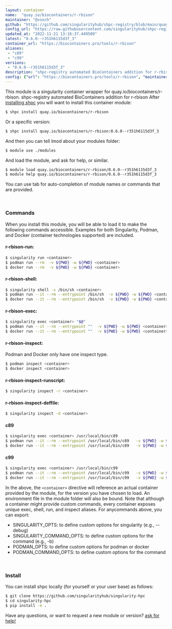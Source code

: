 ```yaml
---
layout: container
name:  "quay.io/biocontainers/r-rbison"
maintainer: "@vsoch"
github: "https://github.com/singularityhub/shpc-registry/blob/main/quay.io/biocontainers/r-rbison/container.yaml"
config_url: "https://raw.githubusercontent.com/singularityhub/shpc-registry/main/quay.io/biocontainers/r-rbison/container.yaml"
updated_at: "2022-11-21 13:16:37.449509"
latest: "0.6.0--r351h6115d3f_3"
container_url: "https://biocontainers.pro/tools/r-rbison"
aliases:
 - "c89"
 - "c99"
versions:
 - "0.6.0--r351h6115d3f_3"
description: "shpc-registry automated BioContainers addition for r-rbison"
config: {"url": "https://biocontainers.pro/tools/r-rbison", "maintainer": "@vsoch", "description": "shpc-registry automated BioContainers addition for r-rbison", "latest": {"0.6.0--r351h6115d3f_3": "sha256:00fa7ac411b96f04e4c2403089856f631fa9b0428b7e092f975c3e28cea3ca46"}, "tags": {"0.6.0--r351h6115d3f_3": "sha256:00fa7ac411b96f04e4c2403089856f631fa9b0428b7e092f975c3e28cea3ca46"}, "docker": "quay.io/biocontainers/r-rbison", "aliases": {"c89": "/usr/local/bin/c89", "c99": "/usr/local/bin/c99"}}
---
```


This module is a singularity container wrapper for quay.io/biocontainers/r-rbison.
shpc-registry automated BioContainers addition for r-rbison
After [installing shpc](#install) you will want to install this container module:


```bash
$ shpc install quay.io/biocontainers/r-rbison
```

Or a specific version:

```bash
$ shpc install quay.io/biocontainers/r-rbison:0.6.0--r351h6115d3f_3
```

And then you can tell lmod about your modules folder:

```bash
$ module use ./modules
```

And load the module, and ask for help, or similar.

```bash
$ module load quay.io/biocontainers/r-rbison/0.6.0--r351h6115d3f_3
$ module help quay.io/biocontainers/r-rbison/0.6.0--r351h6115d3f_3
```

You can use tab for auto-completion of module names or commands that are provided.

<br>

### Commands

When you install this module, you will be able to load it to make the following commands accessible.
Examples for both Singularity, Podman, and Docker (container technologies supported) are included.

#### r-rbison-run:

```bash
$ singularity run <container>
$ podman run --rm  -v ${PWD} -w ${PWD} <container>
$ docker run --rm  -v ${PWD} -w ${PWD} <container>
```

#### r-rbison-shell:

```bash
$ singularity shell -s /bin/sh <container>
$ podman run --it --rm --entrypoint /bin/sh  -v ${PWD} -w ${PWD} <container>
$ docker run --it --rm --entrypoint /bin/sh  -v ${PWD} -w ${PWD} <container>
```

#### r-rbison-exec:

```bash
$ singularity exec <container> "$@"
$ podman run --it --rm --entrypoint ""  -v ${PWD} -w ${PWD} <container> "$@"
$ docker run --it --rm --entrypoint ""  -v ${PWD} -w ${PWD} <container> "$@"
```

#### r-rbison-inspect:

Podman and Docker only have one inspect type.

```bash
$ podman inspect <container>
$ docker inspect <container>
```

#### r-rbison-inspect-runscript:

```bash
$ singularity inspect -r <container>
```

#### r-rbison-inspect-deffile:

```bash
$ singularity inspect -d <container>
```


#### c89

```bash
$ singularity exec <container> /usr/local/bin/c89
$ podman run --it --rm --entrypoint /usr/local/bin/c89   -v ${PWD} -w ${PWD} <container> -c " $@"
$ docker run --it --rm --entrypoint /usr/local/bin/c89   -v ${PWD} -w ${PWD} <container> -c " $@"
```


#### c99

```bash
$ singularity exec <container> /usr/local/bin/c99
$ podman run --it --rm --entrypoint /usr/local/bin/c99   -v ${PWD} -w ${PWD} <container> -c " $@"
$ docker run --it --rm --entrypoint /usr/local/bin/c99   -v ${PWD} -w ${PWD} <container> -c " $@"
```



In the above, the `<container>` directive will reference an actual container provided
by the module, for the version you have chosen to load. An environment file in the
module folder will also be bound. Note that although a container
might provide custom commands, every container exposes unique exec, shell, run, and
inspect aliases. For anycommands above, you can export:

 - SINGULARITY_OPTS: to define custom options for singularity (e.g., --debug)
 - SINGULARITY_COMMAND_OPTS: to define custom options for the command (e.g., -b)
 - PODMAN_OPTS: to define custom options for podman or docker
 - PODMAN_COMMAND_OPTS: to define custom options for the command

<br>

### Install

You can install shpc locally (for yourself or your user base) as follows:

```bash
$ git clone https://github.com/singularityhub/singularity-hpc
$ cd singularity-hpc
$ pip install -e .
```

Have any questions, or want to request a new module or version? [ask for help!](https://github.com/singularityhub/singularity-hpc/issues)